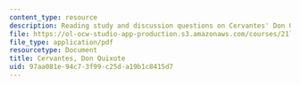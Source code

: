 ```yaml
---
content_type: resource
description: Reading study and discussion questions on Cervantes' Don Quixote.
file: https://ol-ocw-studio-app-production.s3.amazonaws.com/courses/21l-472-major-european-novels-fall-2008/97aa081e94c73f99c25da19b1c8415d7_cervantes.pdf
file_type: application/pdf
resourcetype: Document
title: Cervantes, Don Quixote
uid: 97aa081e-94c7-3f99-c25d-a19b1c8415d7
---
```

